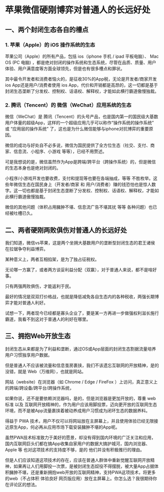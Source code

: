 # 苹果微信硬刚博弈对普通人的长远好处

## 一、两个封闭生态各自的槽点

### 1. 苹果（Apple）的 iOS 操作系统的生态

苹果公司（Apple）的所有产品，包括 ios（iphone 手机 / ipad 平板电脑）、 Mac OS (PC 电脑) ，都是绝对封闭的操作系统和生态系统，尽管在品质、质量、用户体验、用户满意度等方面全球领先，但是也有很多槽点和罪状。

其中最令开发者和消费者恼火的，是征收30%的App税，无论是开发者/商家开发ios App还是用户/消费者使用 ios App，代价和开销都是高昂的，这一切都是基于封闭生态垄断了分发权、控制权、话语权、解释权，才能如此横行霸道傲慢独裁。

### 2. 腾讯（Tencent）的 微信（WeChat）应用系统的生态

微信（WeChat）是 腾讯（Tencent）的头号产品，也是国内第一的国民级大基数用户体量的超级App，这样的一个超级应用几乎可以称作“操作系统的操作系统” 或 “应用层的操作系统” 了，这也是为什么微信能够与iphone对抗博弈的重要原因。

微信的成功与好处自不必多说，微信为国民提供了全方位生态（社交、支付、商家、信息流、小程序、小游戏 等等），已经不用赘述。

可是我想说的是，微信虽然作为App是跨端/跨平台（跨操作系统）的，但是微信的生态本身也是绝对封闭的。

小程序/小游戏开发也要收费，支付和提现等也要在各端抽成，等等 不胜枚举。这些年微信生态在国民身上（开发者/商家 和 用户/消费者）赚的钱恐怕也是惊人数字。这一切也都是基于封闭生态垄断了分发权、控制权、话语权、解释权，才能如此横行霸道傲慢独裁。

微信的其他问题（体积占用臃肿不堪、信息流广告不堪其扰 等等 各种问题）也已经被吐槽已久。

## 二、两者硬刚两败俱伤对普通人的长远好处

我们知道，微信vs苹果，这是两个坐拥大基数用户的垄断型封闭生态的君王诸侯在拉锯争夺利益博弈。

某种意义上，两者互相掐架，是为了独占征税权。

无论哪一方赢了，或者两方谈妥利益分配（双赢），对于普通人来说，都不是啥好事。

只有两强两败俱伤，才能返利于民。

最好的情况是双双打价格战，也就是降低减免各自生态内的各种税收，两强长期博弈才能对普通人利好。

试想一下，两者现今已经都是寡头企业了，要是某一方再进一步做强权利滋长施行霸道，我看不到这对于普通人的利好在哪里。

## 三、拥抱Web开放生态

封闭生态从来都是为了利益和垄断，通过OS或App层面的封闭生态割据流量培养用户习惯独享用户数据。

但是普通人不应该被流量和信息茧房裹挟，我们不该遗忘互联网的开放精神，是的没错，就是 Web（万维网），也就是网站。

网站（website）在浏览器（如 Chrome / Edge / FireFox ）上访问，真正意义上的跨端/跨设备/跨平台/跨操作系统，

如果你说，还不是要依赖浏览器吗，是的，但是浏览器是更加开放的，尊重 web标准 以及 互联网开放精神的，作为用户应该用脚投票，迈向更开放的互联网生态环境，而不是被App流量裹挟着被动养成用户习惯成为闭环生态的数据养料。

得益于 PWA 技术，用户不仅可以将网站放在主屏幕上，并且使用体验已经无限接近原生App，何必再从应用市场下载安装臃肿不堪的App呢。

虽然PWA技术标准致力于美好的愿景，却没有得到国内环境的广泛关注和应用，国内互联网巨头们都在搞App收集自家用户的数据大搞护城河，国内浏览器、Apple 等 也对这项技术的支持度不够，是的 他们并没有积极推行的理由。

但是人们应该知道这项技术的存在，应该在普通人群体中重新觉醒互联网开放精神，如果再让人们用脚投一次票，是被封闭生态奴役不得摆脱，被大量App占据体积臃肿不堪，还是重新拥抱web开放的互联网精神，支持PWA这项技术，将更多的web（不占体积 体验良好 网页版应用）放在主屏幕上。你怎么选？我很期待你在评论区的想法。
